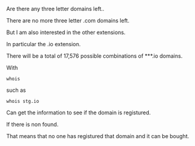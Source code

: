 Are there any three letter domains left..

There are no more three letter .com domains left.

But I am also interested in the other extensions.

In particular the .io extension.

There will be a total of 17,576 possible combinations of ***.io domains.

With

	whois

such as 

	whois stg.io

Can get the information to see if the domain is registured.

If there is non found.

That means that no one has registured that domain and it can be bought.
